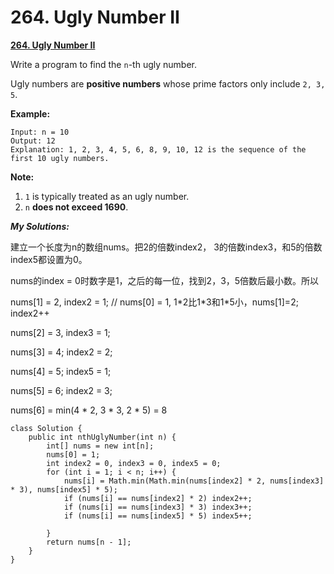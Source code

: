 # 264. Ugly Number II

[ **264. Ugly Number II**](https://leetcode.com/problems/ugly-number-ii/description/)

Write a program to find the `n`-th ugly number.

Ugly numbers are **positive numbers** whose prime factors only include `2, 3, 5`. 

**Example:**

```text
Input: n = 10
Output: 12
Explanation: 1, 2, 3, 4, 5, 6, 8, 9, 10, 12 is the sequence of the first 10 ugly numbers.
```

**Note:**  

1. `1` is typically treated as an ugly number.
2. `n` **does not exceed 1690**.

_**My Solutions:**_

建立一个长度为n的数组nums。把2的倍数index2， 3的倍数index3，和5的倍数index5都设置为0。

nums的index = 0时数字是1，之后的每一位，找到2，3，5倍数后最小数。所以

nums\[1\] = 2, index2 = 1; // nums\[0\] = 1, 1\*2比1\*3和1\*5小，nums\[1\]=2; index2++

nums\[2\] = 3, index3 = 1;

nums\[3\] = 4;  index2 = 2;

nums\[4\] = 5; index5 = 1;

nums\[5\] = 6; index2 = 3;

nums\[6\] = min\(4 \* 2, 3 \* 3, 2 \* 5\) = 8 

```text
class Solution {
    public int nthUglyNumber(int n) {
        int[] nums = new int[n];
        nums[0] = 1;
        int index2 = 0, index3 = 0, index5 = 0;
        for (int i = 1; i < n; i++) {
            nums[i] = Math.min(Math.min(nums[index2] * 2, nums[index3] * 3), nums[index5] * 5);
            if (nums[i] == nums[index2] * 2) index2++;
            if (nums[i] == nums[index3] * 3) index3++;
            if (nums[i] == nums[index5] * 5) index5++;
            
        }
        return nums[n - 1];
    }
}
```

